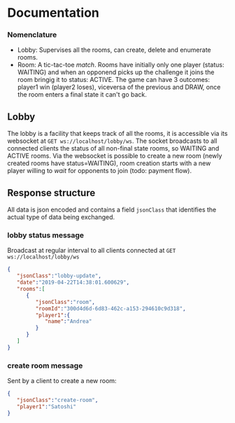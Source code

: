 # Documentation

### Nomenclature

- Lobby: Supervises all the rooms, can create, delete and enumerate rooms.
- Room: A tic-tac-toe _match_. Rooms have initially only one player (status: WAITING) and
when an opponend picks up the challenge it joins the room bringig it to status: ACTIVE. The
game can have 3 outcomes: player1 win (player2 loses), viceversa of the previous and DRAW, once
the room enters a final state it can't go back.

## Lobby

The lobby is a facility that keeps track of all the rooms, it is accessible via its 
websocket at `GET ws://localhost/lobby/ws`. The socket broadcasts to all connected clients
the status of all non-final state rooms, so WAITING and ACTIVE rooms. Via the websocket is
possible to create a new room (newly created rooms have status=WAITING), room creation starts
with a new player willing to _wait_ for opponents to join (todo: payment flow).


## Response structure
All data is json encoded and contains a field `jsonClass` that identifies the actual type of data 
being exchanged.


### lobby status message

Broadcast at regular interval to all clients connected at `GET ws://localhost/lobby/ws`

```json
{
   "jsonClass":"lobby-update",
   "date":"2019-04-22T14:38:01.600629",
   "rooms":[
      {
         "jsonClass":"room",
         "roomId":"300d4d6d-6d83-462c-a153-294610c9d318",
         "player1":{
            "name":"Andrea"
         }
      }
   ]
}
``` 

### create room message

Sent by a client to create a new room:

```json
{
   "jsonClass":"create-room",
   "player1":"Satoshi"
}
```


